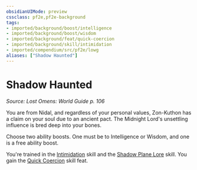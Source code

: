 ```yaml
---
obsidianUIMode: preview
cssclass: pf2e,pf2e-background
tags:
- imported/background/boost/intelligence
- imported/background/boost/wisdom
- imported/background/feat/quick-coercion
- imported/background/skill/intimidation
- imported/compendium/src/pf2e/lowg
aliases: ["Shadow Haunted"]
---
```

# Shadow Haunted
*Source: Lost Omens: World Guide p. 106*  

You are from Nidal, and regardless of your personal values, Zon-Kuthon has a claim on your soul due to an ancient pact. The Midnight Lord's unsettling influence is bred deep into your bones.

Choose two ability boosts. One must be to Intelligence or Wisdom, and one is a free ability boost.

You're trained in the [Intimidation](../../skills.md#Intimidation) skill and the [Shadow Plane Lore](../../skills.md#Lore) skill. You gain the [Quick Coercion](../../feats/quick-coercion.md) skill feat.